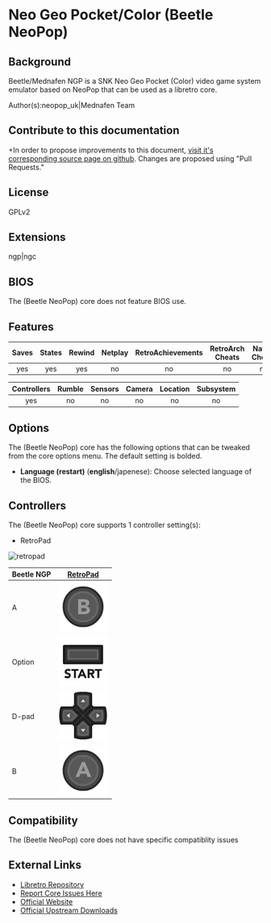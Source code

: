 # Neo Geo Pocket/Color (Beetle NeoPop)

## Background

Beetle/Mednafen NGP is a SNK Neo Geo Pocket (Color) video game system emulator based on NeoPop that can be used as a libretro core.

Author(s):neopop_uk|Mednafen Team

## Contribute to this documentation

+In order to propose improvements to this document, [visit it's corresponding source page on github](https://github.com/libretro/docs/tree/master/docs/library/beetle_ngp.md). Changes are proposed using "Pull Requests."


## License

GPLv2

## Extensions

ngp|ngc

## BIOS

The (Beetle NeoPop) core does not feature BIOS use.

## Features

| Saves | States      | Rewind | Netplay | RetroAchievements | RetroArch Cheats | Native Cheats |
|:-----:|:-----------:|:------:|:-------:|:-----------------:|:----------------:|:-------------:|
|  yes |     yes      |  yes   |   no    |       no          |   no             | no            |

| Controllers     | Rumble | Sensors | Camera | Location | Subsystem     |
|:---------------:|:------:|:-------:|:------:|:--------:|:-------------:|
|       yes       |   no   |   no    |  no    |   no     |      no       |

## Options

The (Beetle NeoPop) core has the following options that can be tweaked from the core options menu. The default setting is bolded.

- **Language (restart)** (**english**/japenese): Choose selected language of the BIOS.

## Controllers

The (Beetle NeoPop) core supports 1 controller setting(s):

* RetroPad

![retropad](images/controllers/retropad.png)

| Beetle NGP| [RetroPad](RetroPad)                                           |
|-----------|----------------------------------------------------------------|
| A         | ![RetroPad_B](images/RetroPad/Retro_B_Round.png)               |
| Option    | ![RetroPad_Start](images/RetroPad/Retro_Start.png)             |
| D-pad     | ![RetroPad_Dpad](images/RetroPad/Retro_Dpad.png)               |
| B         | ![RetroPad_A](images/RetroPad/Retro_A_Round.png)               |


## Compatibility

The (Beetle NeoPop) core does not have specific compatiblity issues

## External Links

* [Libretro Repository](https://github.com/libretro/beetle-ngp-libretro)
* [Report Core Issues Here](https://github.com/libretro/libretro-meta)
* [Official Website](http://mednafen.sourceforge.net/)
* [Official Upstream Downloads](https://mednafen.github.io/releases/)
